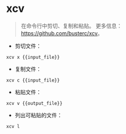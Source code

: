 # xcv

> 在命令行中剪切、复制和粘贴。
> 更多信息：<https://github.com/busterc/xcv>。

- 剪切文件：

`xcv x {{input_file}}`

- 复制文件：

`xcv c {{input_file}}`

- 粘贴文件：

`xcv v {{output_file}}`

- 列出可粘贴的文件：

`xcv l`